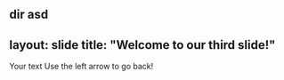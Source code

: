 dir
asd
---
layout: slide
title: "Welcome to our third slide!"
---
Your text
Use the left arrow to go back!

